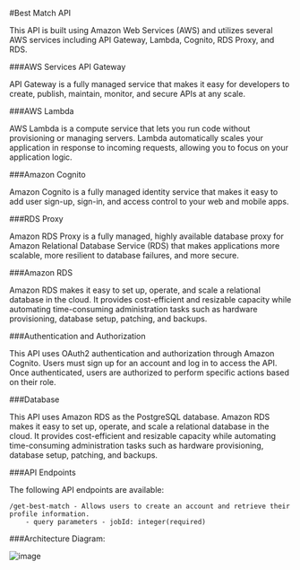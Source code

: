 #Best Match API

This API is built using Amazon Web Services (AWS) and utilizes several AWS services including API Gateway, Lambda, Cognito, RDS Proxy, and RDS.

###AWS Services
API Gateway

API Gateway is a fully managed service that makes it easy for developers to create, publish, maintain, monitor, and secure APIs at any scale.

###AWS Lambda

AWS Lambda is a compute service that lets you run code without provisioning or managing servers. Lambda automatically scales your application in response to incoming requests, allowing you to focus on your application logic.

###Amazon Cognito

Amazon Cognito is a fully managed identity service that makes it easy to add user sign-up, sign-in, and access control to your web and mobile apps.

###RDS Proxy

Amazon RDS Proxy is a fully managed, highly available database proxy for Amazon Relational Database Service (RDS) that makes applications more scalable, more resilient to database failures, and more secure.

###Amazon RDS

Amazon RDS makes it easy to set up, operate, and scale a relational database in the cloud. It provides cost-efficient and resizable capacity while automating time-consuming administration tasks such as hardware provisioning, database setup, patching, and backups.

###Authentication and Authorization

This API uses OAuth2 authentication and authorization through Amazon Cognito. Users must sign up for an account and log in to access the API. Once authenticated, users are authorized to perform specific actions based on their role.

###Database

This API uses Amazon RDS as the PostgreSQL database. Amazon RDS makes it easy to set up, operate, and scale a relational database in the cloud. It provides cost-efficient and resizable capacity while automating time-consuming administration tasks such as hardware provisioning, database setup, patching, and backups.

###API Endpoints

The following API endpoints are available:

    /get-best-match - Allows users to create an account and retrieve their profile information.
        - query parameters - jobId: integer(required)


###Architecture Diagram:

![image](https://user-images.githubusercontent.com/66978679/236876612-a80194ba-7c95-48be-b76b-363a4e5cd47d.png)
